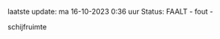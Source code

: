 laatste update: 
ma 16-10-2023  0:36   uur 
Status: FAALT - fout - 
<div class="service R">schijfruimte</div>